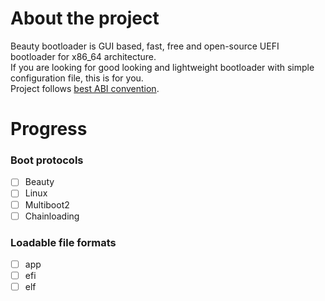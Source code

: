 # About the project
Beauty bootloader is GUI based, fast, free and open-source UEFI bootloader for x86_64 architecture.  
If you are looking for good looking and lightweight bootloader with simple configuration file, this is for you.  
Project follows [best ABI convention](https://github.com/lortkipa/best-ABI).  


# Progress

### Boot protocols
- [ ] Beauty
- [ ] Linux
- [ ] Multiboot2
- [ ] Chainloading

### Loadable file formats
- [ ] app
- [ ] efi
- [ ] elf
